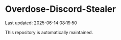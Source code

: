 # Overdose-Discord-Stealer

Last updated: 2025-06-14 08:19:50

This repository is automatically maintained.
